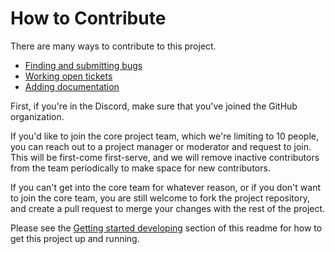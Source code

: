 # How to Contribute

There are many ways to contribute to this project.
* [Finding and submitting bugs](TICKETS.md#submitting-bugs)
* [Working open tickets](TICKETS.md)
* [Adding documentation](DOCUMENTATION.md)

First, if you're in the Discord, make sure that you've joined the GitHub organization.

If you'd like to join the core project team, which we're limiting to 10 people, you can reach out to
a project manager or moderator and request to join. This will be first-come first-serve, and we will
remove inactive contributors from the team periodically to make space for new contributors.

If you can't get into the core team for whatever reason, or if you don't want to join the core team,
you are still welcome to fork the project repository, and create a pull request to merge your
changes with the rest of the project.

Please see the [Getting started developing](GETTING_STARTED_DEVELOPING.md) section of this readme for how to get this
project up and running.

